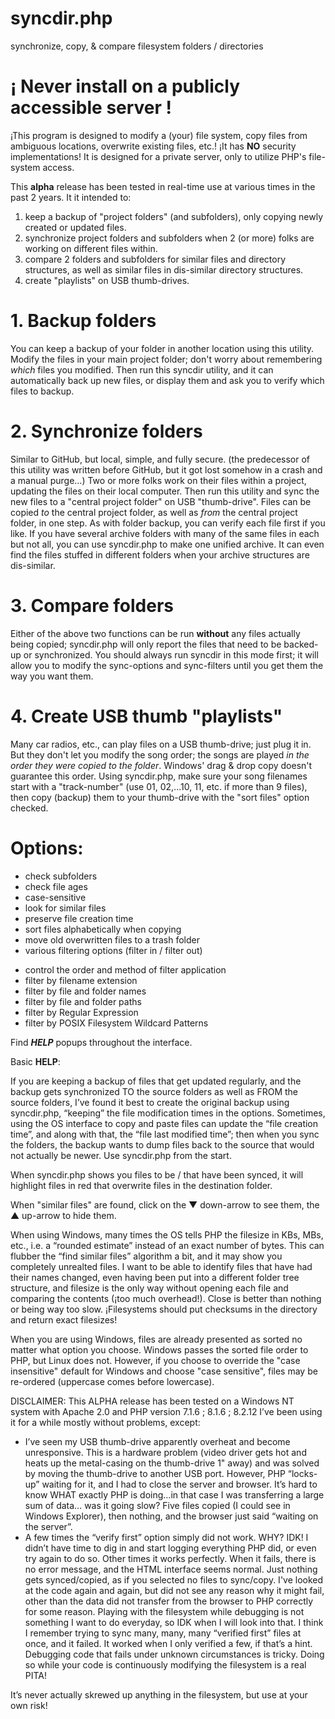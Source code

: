 # syncdir.php
synchronize, copy, &amp; compare filesystem folders / directories

# ¡ **Never** install on a publicly accessible server !
¡This program is designed to modify a (your) file system, copy files from ambiguous locations, overwrite existing files, etc.!
¡It has **NO** security implementations!
It is designed for a private server, only to utilize PHP's file-system access.

This **alpha** release has been tested in real-time use at various times in the past 2 years.
It it intended to:
1. keep a backup of "project folders" (and subfolders), only copying newly created or updated files.
2. synchronize project folders and subfolders when 2 (or more) folks are working on different files within.
3. compare 2 folders and subfolders for similar files and directory structures,
		as well as similar files in dis-similar directory structures.
4. create "playlists" on USB thumb-drives.

# 1. Backup folders
You can keep a backup of your folder in another location using this utility.
Modify the files in your main project folder; don't worry about remembering *which* files you modified.
Then run this syncdir utility, and it can automatically back up new files, or display them and ask you to verify which files to backup.

# 2. Synchronize folders
Similar to GitHub, but local, simple, and fully secure.
(the predecessor of this utility was written before GitHub, but it got lost somehow in a crash and a manual purge…)
Two or more folks work on their files within a project, updating the files on their local computer.
Then run this utility and sync the new files to a "central project folder" on USB "thumb-drive".
Files can be copied *to* the central project folder, as well as *from* the central project folder, in one step.
As with folder backup, you can verify each file first if you like.
If you have several archive folders with many of the same files in each but not all,
you can use syncdir.php to make one unified archive.
It can even find the files stuffed in different folders when your archive structures are dis-similar.

# 3. Compare folders
Either of the above two functions can be run **without** any files actually being copied;
syncdir.php will only report the files that need to be backed-up or synchronized.
You should always run syncdir in this mode first;
it will allow you to modify the sync-options and sync-filters until you get them the way you want them.

# 4. Create USB thumb "playlists"
Many car radios, etc., can play files on a USB thumb-drive; just plug it in.
But they don't let you modify the song order; the songs are played *in the order they were copied to the folder*.
Windows' drag & drop copy doesn't guarantee this order.
Using syncdir.php, make sure your song filenames start with a "track-number" (use 01, 02,...10, 11, etc. if more than 9 files),
then copy (backup) them to your thumb-drive with the "sort files" option checked.

# Options:
- check subfolders
- check file ages
- case-sensitive
- look for similar files
- preserve file creation time
- sort files alphabetically when copying
- move old overwritten files to a trash folder
- various filtering options (filter in / filter out)
* control the order and method of filter application
* filter by filename extension
* filter by file and folder names
* filter by file and folder paths
* filter by Regular Expression
* filter by POSIX Filesystem Wildcard Patterns

Find ***HELP*** popups throughout the interface.

Basic **HELP**:

If you are keeping a backup of files that get updated regularly, and the backup gets synchronized TO the source folders as well as FROM the source folders,
I’ve found it best to create the original backup using syncdir.php, “keeping” the file modification times in the options.
Sometimes, using the OS interface to copy and paste files can update the “file creation time”, and along with that, the “file last modified time”;
then when you sync the folders, the backup wants to dump files back to the source that would not actually be newer.
Use syncdir.php from the start.

When syncdir.php shows you files to be / that have been synced, it will highlight files in red that overwrite files in the destination folder.

When "similar files" are found, click on the ▼ down-arrow to see them, the ▲ up-arrow to hide them.

When using Windows, many times the OS tells PHP the filesize in KBs, MBs, etc., i.e. a “rounded estimate” instead of an exact number of bytes.
This can flubber the “find similar files” algorithm a bit, and it may show you completely unrealted files.
I want to be able to identify files that have had their names changed, even having been put into a different folder tree structure,
and filesize is the only way without opening each file and comparing the contents (¡too much overhead!).
Close is better than nothing or being way too slow.
¡Filesystems should put checksums in the directory and return exact filesizes!

When you are using Windows, files are already presented as sorted no matter what option you choose.
Windows passes the sorted file order to PHP, but Linux does not.
However, if you choose to override the "case insensitive" default for Windows and choose "case sensitive",
files may be re-ordered (uppercase comes before lowercase).

DISCLAIMER:
This ALPHA release has been tested on a Windows NT system with Apache 2.0 and PHP version 7.1.6 ; 8.1.6 ; 8.2.12
I’ve been using it for a while mostly without problems, except:
* I’ve seen my USB thumb-drive apparently overheat and become unresponsive.
 This is a hardware problem (video driver gets hot and heats up the metal-casing on the thumb-drive 1" away)
 and was solved by moving the thumb-drive to another USB port.
 However, PHP “locks-up” waiting for it, and I had to close the server and browser.
 It’s hard to know WHAT exactly PHP is doing…in that case I was transferring a large sum of data…
 was it going slow?  Five files copied (I could see in Windows Explorer), then nothing,
 and the browser just said “waiting on the server”.
* A few times the “verify first” option simply did not work.  WHY?  IDK!
 I didn’t have time to dig in and start logging everything PHP did, or even try again to do so.
 Other times it works perfectly.  When it fails, there is no error message,
 and the HTML interface seems normal.
 Just nothing gets synced/copied, as if you selected no files to sync/copy.
 I've looked at the code again and again, but did not see any reason why it might fail,
 other than the data did not transfer from the browser to PHP correctly for some reason.
 Playing with the filesystem while debugging is not something I want to do everyday,
 so IDK when I will look into that.
 I think I remember trying to sync many, many, many “verified first” files at once, and it failed.
 It worked when I only verified a few, if that’s a hint.
 Debugging code that fails under unknown circumstances is tricky.
 Doing so while your code is continuously modifying the filesystem is a real PITA!

It’s never actually skrewed up anything in the filesystem, but use at your own risk!
